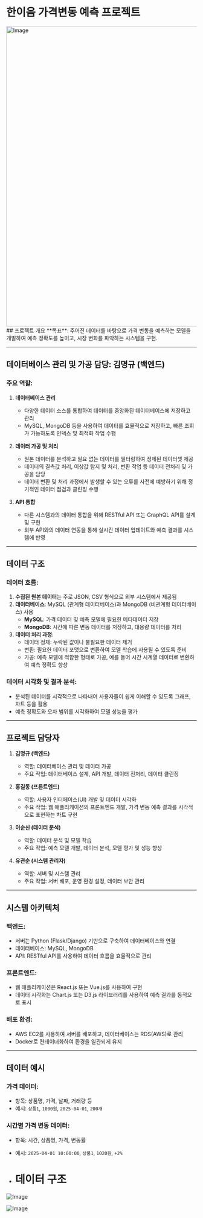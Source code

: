 

# 한이음 가격변동 예측 프로젝트
<img width="795" alt="Image" src="https://github.com/user-attachments/assets/7515c996-fedd-4e67-8631-294892e4d5da" />
## 프로젝트 개요
**목표**: 주어진 데이터를 바탕으로 가격 변동을 예측하는 모델을 개발하여 예측 정확도를 높이고, 시장 변화를 파악하는 시스템을 구현.

---

## 데이터베이스 관리 및 가공 담당: 김명규 (백엔드)

### 주요 역할:
1. **데이터베이스 관리**
   - 다양한 데이터 소스를 통합하여 데이터를 중앙화된 데이터베이스에 저장하고 관리
   - MySQL, MongoDB 등을 사용하여 데이터를 효율적으로 저장하고, 빠른 조회가 가능하도록 인덱스 및 최적화 작업 수행

2. **데이터 가공 및 처리**
   - 원본 데이터를 분석하고 필요 없는 데이터를 필터링하여 정제된 데이터셋 제공
   - 데이터의 결측값 처리, 이상값 탐지 및 처리, 변환 작업 등 데이터 전처리 및 가공을 담당
   - 데이터 변환 및 처리 과정에서 발생할 수 있는 오류를 사전에 예방하기 위해 정기적인 데이터 점검과 클린징 수행

3. **API 통합**
   - 다른 시스템과의 데이터 통합을 위해 RESTful API 또는 GraphQL API를 설계 및 구현
   - 외부 API와의 데이터 연동을 통해 실시간 데이터 업데이트와 예측 결과를 시스템에 반영

---

## 데이터 구조

### 데이터 흐름:
1. **수집된 원본 데이터**는 주로 JSON, CSV 형식으로 외부 시스템에서 제공됨
2. **데이터베이스**: MySQL (관계형 데이터베이스)과 MongoDB (비관계형 데이터베이스) 사용
   - **MySQL**: 가격 데이터 및 예측 모델에 필요한 메타데이터 저장
   - **MongoDB**: 시간에 따른 변동 데이터를 저장하고, 대용량 데이터를 처리
3. **데이터 처리 과정**:
   - 데이터 정제: 누락된 값이나 불필요한 데이터 제거
   - 변환: 필요한 데이터 포맷으로 변환하여 모델 학습에 사용될 수 있도록 준비
   - 가공: 예측 모델에 적합한 형태로 가공, 예를 들어 시간 시계열 데이터로 변환하여 예측 정확도 향상

### 데이터 시각화 및 결과 분석:
- 분석된 데이터를 시각적으로 나타내어 사용자들이 쉽게 이해할 수 있도록 그래프, 차트 등을 활용
- 예측 정확도와 오차 범위를 시각화하여 모델 성능을 평가

---

## 프로젝트 담당자

1. **김명규 (백엔드)**
   - 역할: 데이터베이스 관리 및 데이터 가공
   - 주요 작업: 데이터베이스 설계, API 개발, 데이터 전처리, 데이터 클린징

2. **홍길동 (프론트엔드)**
   - 역할: 사용자 인터페이스(UI) 개발 및 데이터 시각화
   - 주요 작업: 웹 애플리케이션의 프론트엔드 개발, 가격 변동 예측 결과를 시각적으로 표현하는 차트 구현

3. **이순신 (데이터 분석)**
   - 역할: 데이터 분석 및 모델 학습
   - 주요 작업: 예측 모델 개발, 데이터 분석, 모델 평가 및 성능 향상

4. **유관순 (시스템 관리자)**
   - 역할: 서버 및 시스템 관리
   - 주요 작업: 서버 배포, 운영 환경 설정, 데이터 보안 관리

---

## 시스템 아키텍처

### 백엔드:
- 서버는 Python (Flask/Django) 기반으로 구축하여 데이터베이스와 연결
- 데이터베이스: MySQL, MongoDB
- API: RESTful API를 사용하여 데이터 흐름을 효율적으로 관리

### 프론트엔드:
- 웹 애플리케이션은 React.js 또는 Vue.js를 사용하여 구현
- 데이터 시각화는 Chart.js 또는 D3.js 라이브러리를 사용하여 예측 결과를 동적으로 표시

### 배포 환경:
- AWS EC2를 사용하여 서버를 배포하고, 데이터베이스는 RDS(AWS)로 관리
- Docker로 컨테이너화하여 환경을 일관되게 유지

---

## 데이터 예시

### 가격 데이터:
- 항목: 상품명, 가격, 날짜, 거래량 등
- 예시: `상품1`, `1000원`, `2025-04-01`, `200개`

### 시간별 가격 변동 데이터:
- 항목: 시간, 상품명, 가격, 변동률
- 예시: `2025-04-01 10:00:00`, `상품1`, `1020원`, `+2%`

- # 데이터 구조
![Image](https://github.com/user-attachments/assets/23450312-22f9-460e-8140-f4aca1045f7d)

![Image](https://github.com/user-attachments/assets/9a8df75a-35d1-4587-861a-83840c342f09)
